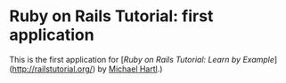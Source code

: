 # Ruby on Rails Tutorial: first application

This is the first application for [*Ruby on Rails Tutorial: Learn by Example*]
(http://railstutorial.org/) by [Michael Hartl](http://michaelhartl.com/).) 

